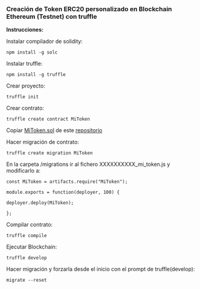 ### Creación de Token ERC20 personalizado en Blockchain Ethereum (Testnet) con truffle

**Instrucciones:**



Instalar compilador de solidity:

`npm install -g solc`



Instalar truffle:

`npm install -g truffle`



Crear proyecto:

`truffle init`



Crear contrato:

`truffle create contract MiToken`



Copiar [MiToken.sol](https://github.com/cesantaniello/Token-ERC20-truffle/blob/master/contracts/MiToken.sol) de este [repositorio](https://github.com/cesantaniello/Token-ERC20-truffle)



Hacer migración de contrato:

`truffle create migration MiToken`



En la carpeta /migrations ir al fichero XXXXXXXXXX_mi_token.js y modificarlo a:

`const MiToken = artifacts.require("MiToken");`

`module.exports = function(deployer, 100) {`

  `deployer.deploy(MiToken);`

`};`



Compilar contrato:

`truffle compile`



Ejecutar Blockchain:

`truffle develop`



Hacer migración y forzarla desde el inicio con el prompt de truffle(develop):

`migrate --reset`

